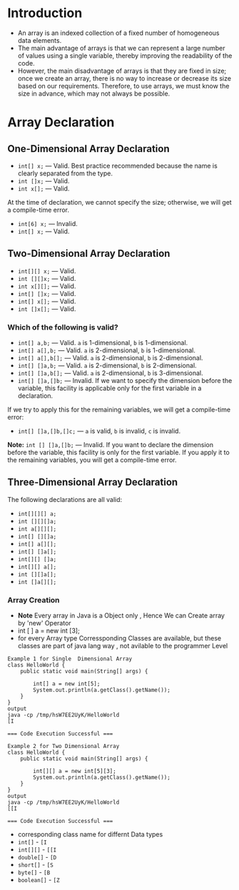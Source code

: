# Introduction

- An array is an indexed collection of a fixed number of homogeneous data elements.
- The main advantage of arrays is that we can represent a large number of values using a single variable,
  thereby improving the readability of the code.
-  However, the main disadvantage of arrays is that they are fixed in size; once we create an array, there is no way to increase or decrease its size based on our requirements. Therefore, to use arrays, we must know the size in advance, which may not always be possible.

# Array Declaration

## One-Dimensional Array Declaration

- `int[] x;` — Valid. Best practice recommended because the name is clearly separated from the type.
- `int []x;` — Valid.
- `int x[];` — Valid.

At the time of declaration, we cannot specify the size; otherwise, we will get a compile-time error.

- `int[6] x;` — Invalid.
- `int[] x;` — Valid.

## Two-Dimensional Array Declaration

- `int[][] x;` — Valid.
- `int [][]x;` — Valid.
- `int x[][];` — Valid.
- `int[] []x;` — Valid.
- `int[] x[];` — Valid.
- `int []x[];` — Valid.

### Which of the following is valid?

- `int[] a,b;` — Valid. `a` is 1-dimensional, `b` is 1-dimensional.
- `int[] a[],b;` — Valid. `a` is 2-dimensional, `b` is 1-dimensional.
- `int[] a[],b[];` — Valid. `a` is 2-dimensional, `b` is 2-dimensional.
- `int[] []a,b;` — Valid. `a` is 2-dimensional, `b` is 2-dimensional.
- `int[] []a,b[];` — Valid. `a` is 2-dimensional, `b` is 3-dimensional.
- `int[] []a,[]b;` — Invalid. If we want to specify the dimension before the variable, this facility is applicable only for the first variable in a declaration.

If we try to apply this for the remaining variables, we will get a compile-time error:

- `int[] []a,[]b,[]c;` — `a` is valid, `b` is invalid, `c` is invalid.

**Note:** `int [] []a,[]b;` — Invalid. If you want to declare the dimension before the variable, this facility is only for the first variable. If you apply it to the remaining variables, you will get a compile-time error.

## Three-Dimensional Array Declaration

The following declarations are all valid:

- `int[][][] a;`
- `int [][][]a;`
- `int a[][][];`
- `int[] [][]a;`
- `int[] a[][];`
- `int[] []a[];`
- `int[][] []a;`
- `int[][] a[];`
- `int [][]a[];`
- `int []a[][];`

### Array Creation
- **Note**  Every array in Java is a Object only , Hence We can Create array by 'new' Operator
- int [ ] a = new int [3];
- for every Array type Corressponding Classes are available, but these classes are part of java lang way , not avilable to the programmer Level
```
Example 1 for Single  Dimensional Array 
class HelloWorld {
    public static void main(String[] args) {
        
        int[] a = new int[5];
        System.out.println(a.getClass().getName());
    }
}
output
java -cp /tmp/hsW7EE2UyK/HelloWorld
[I

=== Code Execution Successful ===
```
```
Example 2 for Two Dimensional Array 
class HelloWorld {
    public static void main(String[] args) {
        
        int[][] a = new int[5][3];
        System.out.println(a.getClass().getName());
    }
}
output
java -cp /tmp/hsW7EE2UyK/HelloWorld
[[I

=== Code Execution Successful ===
```
- corresponding class name for differnt Data types 
- `int[]` - `[I`
- `int[][]` - `[[I`
- `double[]` - `[D`
- `short[]` - `[S`
- `byte[]` - `[B`
- `boolean[]` - `[Z`

